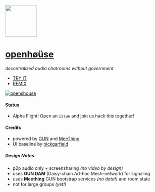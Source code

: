 <img src="https://avatars.githubusercontent.com/u/62837502?s=200&v=4" width=100 />

# [openhøüse](https://openhouse-meething.glitch.me/) 

_decentralized audio chatrooms without government_

- [TRY IT](https://openhouse-meething.glitch.me/)
- [REMIX](https://glitch.com/edit/#!/remix/openhouse-meething)

[![openshouse](https://user-images.githubusercontent.com/1423657/107402868-bffcf780-6b04-11eb-947e-6798ebaaad65.png)](https://openhouse-meething.glitch.me)

#### Status
- Alpha Flight! Open an `issue` and join us hack this together!

#### Credits
- powered by [GUN](https://gun.eco) and [MeeThing](https://meething.space)
- UI baseline by [nickgarfield](https://github.com/nickgarfield)

##### Design Notes
- p2p audio only + screensharing _(no video by design)_
- uses **GUN DAM** (Daisy-chain Ad-hoc Mesh-network) for signaling
- uses **Meething** GUN bootstrap services _(no data!)_ and room state
- not for large groups _(yet!)_
